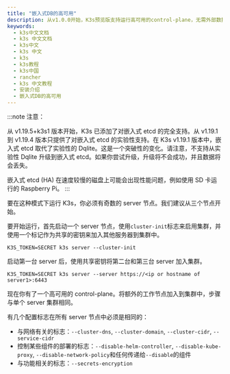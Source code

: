 ```yaml
---
title: "嵌入式DB的高可用"
description: 从v1.0.0开始，K3s预览版支持运行高可用的control-plane，无需外部数据库。这意味着不需要管理外部etcd或SQL数据存储即可运行可靠的生产级设置。
keywords:
  - k3s中文文档
  - k3s 中文文档
  - k3s中文
  - k3s 中文
  - k3s
  - k3s教程
  - k3s中国
  - rancher
  - k3s 中文教程
  - 安装介绍
  - 嵌入式DB的高可用
---
```


:::note 注意：

从 v1.19.5+k3s1 版本开始，K3s 已添加了对嵌入式 etcd 的完全支持。从 v1.19.1 到 v1.19.4 版本只提供了对嵌入式 etcd 的实验性支持。在 K3s v1.19.1 版本中，嵌入式 etcd 取代了实验性的 Dqlite。这是一个突破性的变化。请注意，不支持从实验性 Dqlite 升级到嵌入式 etcd。如果你尝试升级，升级将不会成功，并且数据将会丢失。

嵌入式 etcd (HA) 在速度较慢的磁盘上可能会出现性能问题，例如使用 SD 卡运行的 Raspberry Pi。
:::

要在这种模式下运行 K3s，你必须有奇数的 server 节点。我们建议从三个节点开始。

要开始运行，首先启动一个 server 节点，使用`cluster-init`标志来启用集群，并使用一个标记作为共享的密钥来加入其他服务器到集群中。

```
K3S_TOKEN=SECRET k3s server --cluster-init
```

启动第一台 server 后，使用共享密钥将第二台和第三台 server 加入集群。

```
K3S_TOKEN=SECRET k3s server --server https://<ip or hostname of server1>:6443
```

现在你有了一个高可用的 control-plane。将额外的工作节点加入到集群中，步骤与单个 server 集群相同。

有几个配置标志在所有 server 节点中必须是相同的：

- 与网络有关的标志：`--cluster-dns`, `--cluster-domain`, `--cluster-cidr`, `--service-cidr`
- 控制某些组件的部署的标志：`--disable-helm-controller`, `--disable-kube-proxy`, `--disable-network-policy`和任何传递给`--disable`的组件
- 与功能相关的标志：`--secrets-encryption`
